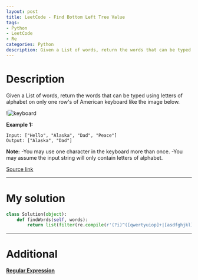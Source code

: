 ```yaml
---
layout: post
title: LeetCode - Find Bottom Left Tree Value
tags:
- Python
- LeetCode
- Re
categories: Python
description: Given a List of words, return the words that can be typed using letters of alphabet on only one row's of American keyboard like the image below.
---
```



# Description

Given a List of words, return the words that can be typed using letters of alphabet on only one row's of American keyboard like the image below.

!![keyboard]({{site.url}}/assets/img/post_files/_keyboard_row_1.png)

**Example 1:**

```
Input: ["Hello", "Alaska", "Dad", "Peace"]
Output: ["Alaska", "Dad"]
```

**Note:**
-You may use one character in the keyboard more than once.
-You may assume the input string will only contain letters of alphabet.

[Source link](https://leetcode.com/problems/keyboard-row/#/description)

__________

# My solution

```python
class Solution(object):
    def findWords(self, words):
        return list(filter(re.compile(r'(?i)^([qwertyuiop]+|[asdfghjkl]+|[zxcvbnm]+)$'). match, words))

```

__________
# Additional

[**Regular Expression**](https://docs.python.org/3/library/re.html)
